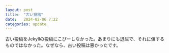 ```yaml
---
layout: post
title:  "古い投稿"
date:   2024-02-06 7:22
categories: update
---
```

古い投稿をJekyllの投稿にこぴーしなかった。あまりにも退屈で、それに値するものではなかった。なぜなら、古い投稿は悪かったです。